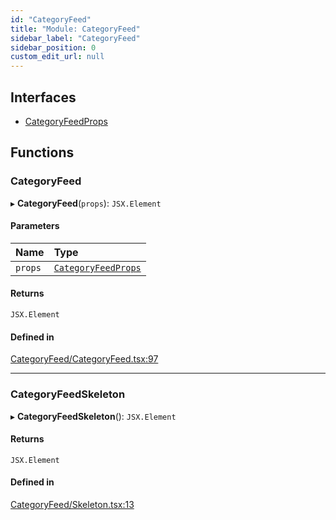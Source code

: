 ```yaml
---
id: "CategoryFeed"
title: "Module: CategoryFeed"
sidebar_label: "CategoryFeed"
sidebar_position: 0
custom_edit_url: null
---
```


## Interfaces

- [CategoryFeedProps](../interfaces/CategoryFeed.CategoryFeedProps)

## Functions

### CategoryFeed

▸ **CategoryFeed**(`props`): `JSX.Element`

#### Parameters

| Name | Type |
| :------ | :------ |
| `props` | [`CategoryFeedProps`](../interfaces/CategoryFeed.CategoryFeedProps) |

#### Returns

`JSX.Element`

#### Defined in

[CategoryFeed/CategoryFeed.tsx:97](https://github.com/selfcommunity/community-ui/blob/cab08cf/packages/sc-templates/src/components/CategoryFeed/CategoryFeed.tsx#L97)

___

### CategoryFeedSkeleton

▸ **CategoryFeedSkeleton**(): `JSX.Element`

#### Returns

`JSX.Element`

#### Defined in

[CategoryFeed/Skeleton.tsx:13](https://github.com/selfcommunity/community-ui/blob/cab08cf/packages/sc-templates/src/components/CategoryFeed/Skeleton.tsx#L13)
